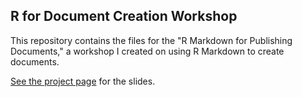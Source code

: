 ## R for Document Creation Workshop

This repository contains the files for the "R Markdown for Publishing Documents," a workshop I created on using R Markdown to create documents. 

[See the project page](https://alblaine.github.io/ato-r-workshop) for the slides.
